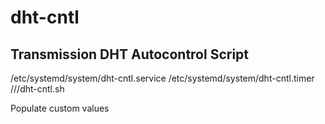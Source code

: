 # dht-cntl
## Transmission DHT Autocontrol Script

/etc/systemd/system/dht-cntl.service
/etc/systemd/system/dht-cntl.timer
/<goes>/<wherever>/dht-cntl.sh

Populate custom values
